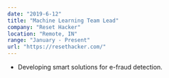 ```yaml
---
date: "2019-6-12"
title: "Machine Learning Team Lead"
company: "Reset Hacker"
location: "Remote, IN"
range: "January - Present"
url: "https://resethacker.com/"
---
```


- Developing smart solutions for e-fraud detection.
